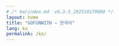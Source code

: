 ```yaml
---
# /* ko/index.md  v6.3.5_202510170000 */
layout: home
title: "GOFUNWITH – 한국어"
lang: ko
permalink: /ko/
---
```

